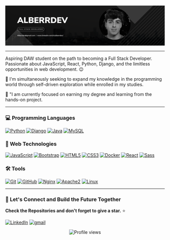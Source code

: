 


<p align="center">
  <img src="https://github.com/AlberrDev/AlberrDev/raw/main/Banner%20Github.png" alt="Banner">
</p>


---

Aspiring DAW student on the path to becoming a Full Stack Developer. Passionate about JavaScript, React, Python, Django, and the limitless opportunities in web development. 😉

 🔭 I'm simultaneously seeking to expand my knowledge in the programming world through self-driven exploration while  enrolled in my studies.

 🌱 "I am currently focused on earning my degree and learning from the hands-on project.

---

### 💻 Programming Languages

[![Python](https://img.shields.io/badge/Python-yellow?style=for-the-badge&logo=python&logoColor=white&labelColor=101010)]()
[![Django](https://img.shields.io/badge/Django-092E20?style=for-the-badge&logo=django&logoColor=white&labelColor=101010)](https://www.djangoproject.com/)
[![Java](https://img.shields.io/badge/Java-007396?style=for-the-badge&logo=java&logoColor=white&labelColor=101010)](https://www.java.com/)
[![MySQL](https://img.shields.io/badge/MySQL-4479A1?style=for-the-badge&logo=mysql&logoColor=white&labelColor=101010)]()



### 🚀 Web Technologies

[![JavaScript](https://img.shields.io/badge/JavaScript-F7DF1E?style=for-the-badge&logo=javascript&logoColor=F7DF1E&labelColor=101010)](https://developer.mozilla.org/en-US/docs/Web/JavaScript)
[![Bootstrap](https://img.shields.io/badge/Bootstrap-563D7C?style=for-the-badge&logo=bootstrap&logoColor=563D7C&labelColor=101010)](https://getbootstrap.com/)
[![HTML5](https://img.shields.io/badge/HTML5-E34F26?style=for-the-badge&logo=html5&logoColor=E34F26&labelColor=101010)](https://html.spec.whatwg.org/)
[![CSS3](https://img.shields.io/badge/CSS3-1572B6?style=for-the-badge&logo=css3&logoColor=1572B6&labelColor=101010)](https://www.w3.org/Style/CSS/Overview.en.html)
[![Docker](https://img.shields.io/badge/Docker-2496ED?style=for-the-badge&logo=docker&logoColor=2496ED&labelColor=101010)](https://www.docker.com/)
[![React](https://img.shields.io/badge/React-61DAFB?style=for-the-badge&logo=react&logoColor=61DAFB&labelColor=101010)](https://reactjs.org/)
[![Sass](https://img.shields.io/badge/Sass-CC6699?style=for-the-badge&logo=sass&logoColor=white&labelColor=101010)](https://sass-lang.com/)




### 🛠️ Tools

[![Git](https://img.shields.io/badge/Git-F05032?style=for-the-badge&logo=git&logoColor=F05032&labelColor=101010)](https://git-scm.com/)
[![GitHub](https://img.shields.io/badge/GitHub-181717?style=for-the-badge&logo=github&logoColor=white&labelColor=181717)](https://github.com/)
[![Nginx](https://img.shields.io/badge/Nginx-009639?style=for-the-badge&logo=nginx&logoColor=009639&labelColor=101010)](https://www.nginx.com/)
[![Apache2](https://img.shields.io/badge/Apache2-D22128?style=for-the-badge&logo=apache&logoColor=D22128&labelColor=101010)](https://httpd.apache.org/)
[![Linux](https://img.shields.io/badge/Linux-FCC624?style=for-the-badge&logo=linux&logoColor=FCC624&labelColor=101010)](https://www.linux.org/)

---



### 🚀 Let's Connect and Build the Future Together

**Check the Repositories and don't forget to give a star.** :star:


[![LinkedIn](https://img.shields.io/badge/LinkedIn-0077B5?style=for-the-badge&logo=linkedin&logoColor=white)](https://www.linkedin.com/in/alberrdev/)
[![gmail](https://img.shields.io/badge/Gmail-alberrdev%40gmail.com-black?style=for-the-badge&logo=Gmail&labelColor=262626&link=mailto%3Aalberrdev%40gmail.com)](mailto:alberrdev@gmail.com)



<p align="center">
  <img src="https://komarev.com/ghpvc/?username=AlberrDev&style=flat-square" alt="Profile views">
</p>

